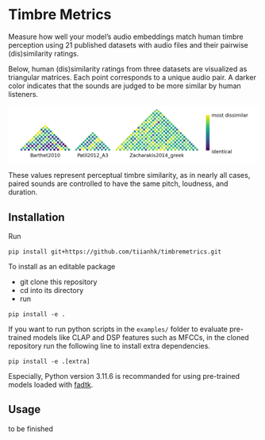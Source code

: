 # Timbre Metrics

Measure how well your model’s audio embeddings match human timbre perception using 21 published datasets with audio files and their pairwise (dis)similarity ratings.

Below, human (dis)similarity ratings from three datasets are visualized as triangular matrices. Each point corresponds to a unique audio pair. A darker color indicates that the sounds are judged to be more similar by human listeners.

![Dissimilarities between audio stimuli judged by humans](assets/true_dissim.png)

These values represent perceptual timbre similarity, as in nearly all cases, paired sounds are controlled to have the same pitch, loudness, and duration.

## Installation
Run
```
pip install git+https://github.com/tiianhk/timbremetrics.git
```
To install as an editable package
 - git clone this repository
 - cd into its directory
 - run
```
pip install -e .
```
If you want to run python scripts in the `examples/` folder to evaluate pre-trained models like CLAP and DSP features such as MFCCs, in the cloned repository run the following line to install extra dependencies.
```
pip install -e .[extra]
```
Especially, Python version 3.11.6 is recommanded for using pre-trained models loaded with [fadtk](https://github.com/microsoft/fadtk).

## Usage
to be finished
